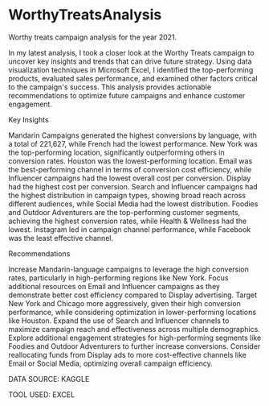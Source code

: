 # WorthyTreatsAnalysis

Worthy treats campaign analysis for the year 2021.

In my latest analysis, I took a closer look at the Worthy Treats campaign to uncover key insights and trends that can drive future strategy. Using data visualization techniques in Microsoft Excel, I identified the top-performing products, evaluated sales performance, and examined other factors critical to the campaign's success. This analysis provides actionable recommendations to optimize future campaigns and enhance customer engagement.

Key Insights

Mandarin Campaigns generated the highest conversions by language, with a total of 221,627, while French had the lowest performance.
New York was the top-performing location, significantly outperforming others in conversion rates. Houston was the lowest-performing location.
Email was the best-performing channel in terms of conversion cost efficiency, while Influencer campaigns had the lowest overall cost per conversion. Display had the highest cost per conversion.
Search and Influencer campaigns had the highest distribution in campaign types, showing broad reach across different audiences, while Social Media had the lowest distribution.
Foodies and Outdoor Adventurers are the top-performing customer segments, achieving the highest conversion rates, while Health & Wellness had the lowest.
Instagram led in campaign channel performance, while Facebook was the least effective channel.


Recommendations

Increase Mandarin-language campaigns to leverage the high conversion rates, particularly in high-performing regions like New York.
Focus additional resources on Email and Influencer campaigns as they demonstrate better cost efficiency compared to Display advertising.
Target New York and Chicago more aggressively, given their high conversion performance, while considering optimization in lower-performing locations like Houston.
Expand the use of Search and Influencer channels to maximize campaign reach and effectiveness across multiple demographics.
Explore additional engagement strategies for high-performing segments like Foodies and Outdoor Adventurers to further increase conversions.
Consider reallocating funds from Display ads to more cost-effective channels like Email or Social Media, optimizing overall campaign efficiency.

DATA SOURCE: KAGGLE

TOOL USED: EXCEL
